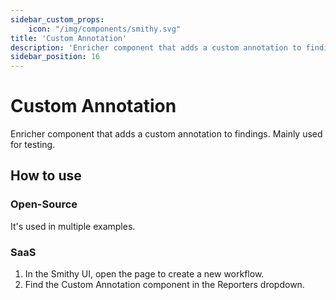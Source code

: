 ```yaml
---
sidebar_custom_props:
    icon: "/img/components/smithy.svg"
title: 'Custom Annotation'
description: 'Enricher component that adds a custom annotation to findings. Mainly used for testing.'
sidebar_position: 16
---
```


# Custom Annotation

Enricher component that adds a custom annotation to findings. Mainly used for
testing.

## How to use

### Open-Source

It's used in multiple examples.

### SaaS

1. In the Smithy UI, open the page to create a new workflow.
2. Find the Custom Annotation component in the Reporters dropdown.
